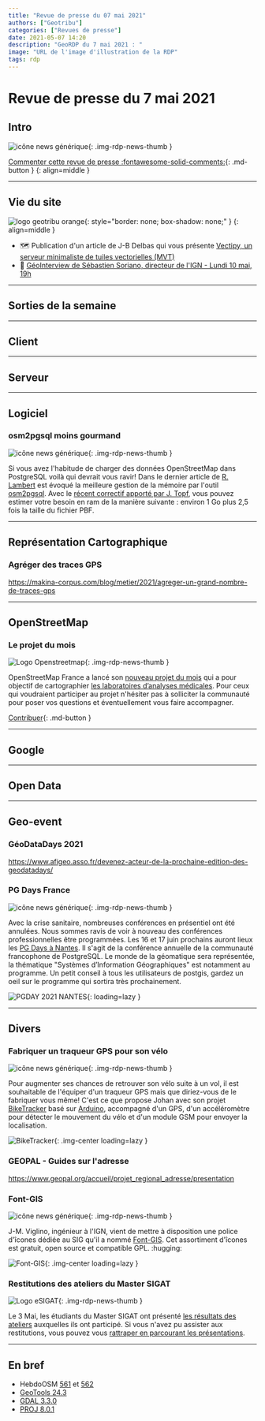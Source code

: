 ```yaml
---
title: "Revue de presse du 07 mai 2021"
authors: ["Geotribu"]
categories: ["Revues de presse"]
date: 2021-05-07 14:20
description: "GeoRDP du 7 mai 2021 : "
image: "URL de l'image d'illustration de la RDP"
tags: rdp
---
```


# Revue de presse du 7 mai 2021

## Intro

![icône news générique](https://cdn.geotribu.fr/img/internal/icons-rdp-news/news.png "News"){: .img-rdp-news-thumb }

[Commenter cette revue de presse :fontawesome-solid-comments:](#__comments){: .md-button }
{: align=middle }

----

## Vie du site

![logo geotribu orange](https://cdn.geotribu.fr/img/internal/charte/geotribu_logo_rectangle_384x80.png "logo geotribu orange"){: style="border: none; box-shadow: none;" }
{: align=middle }

- :world_map: Publication d'un article de J-B Delbas qui vous présente [Vectipy, un serveur minimaliste de tuiles vectorielles (MVT)](/articles/2021/2021-04-26_vectipy_postgis_mvt/)
- :loudspeaker: [GéoInterview de Sébastien Soriano, directeur de l'IGN - Lundi 10 mai, 19h](/articles/2021/2021-05-05_geointerview_ign_sebastien_soriano_annonce/)

----

## Sorties de la semaine

----

## Client

----

## Serveur

----

## Logiciel

### osm2pgsql moins gourmand

![icône news générique](https://cdn.geotribu.fr/img/internal/icons-rdp-news/news.png "News"){: .img-rdp-news-thumb }

Si vous avez l'habitude de charger des données OpenStreetMap dans PostgreSQL voilà qui devrait vous ravir! Dans le dernier article de [R. Lambert](https://blog.rustprooflabs.com/2021/05/osm2pgsql-reduced-ram-load-to-postgis) est évoqué la meilleure gestion de la mémoire par l'outil [osm2pgsql](https://osm2pgsql.org). Avec le [récent correctif apporté par J. Topf](https://github.com/openstreetmap/osm2pgsql/pull/1461), vous pouvez estimer votre besoin en ram de la manière suivante : environ 1 Go plus 2,5 fois la taille du fichier PBF.

----

## Représentation Cartographique

### Agréger des traces GPS

<https://makina-corpus.com/blog/metier/2021/agreger-un-grand-nombre-de-traces-gps>

----

## OpenStreetMap

### Le projet du mois

![Logo Openstreetmap](https://cdn.geotribu.fr/img/logos-icones/OpenStreetMap/Openstreetmap.png "Openstreetmap"){: .img-rdp-news-thumb }

OpenStreetMap France a lancé son [nouveau projet du mois](https://projetdumois.fr/projects/2021-05_laboratory) qui a pour objectif de cartographier [les laboratoires d’analyses médicales](https://wiki.openstreetmap.org/wiki/FR:Projet_du_mois/laboratoire_de_biologie_médicale). Pour ceux qui voudraient participer au projet n'hésiter pas à solliciter la communauté pour poser vos questions et éventuellement vous faire accompagner.

[Contribuer](https://projetdumois.fr/projects/2021-05_laboratory){: .md-button }

----

## Google

----

## Open Data

----

## Geo-event

### GéoDataDays 2021

<https://www.afigeo.asso.fr/devenez-acteur-de-la-prochaine-edition-des-geodatadays/>

### PG Days France

![icône news générique](https://cdn.geotribu.fr/img/internal/icons-rdp-news/news.png "News"){: .img-rdp-news-thumb }

Avec la crise sanitaire, nombreuses conférences en présentiel ont été annulées. Nous sommes ravis de voir à nouveau des conférences professionnelles être programmées. Les 16 et 17 juin prochains auront lieux les [PG Days à Nantes](https://pgday.fr/appel). Il s'agit de  la conférence annuelle de la communauté francophone de PostgreSQL. Le monde de la géomatique sera représentée, la thématique "Systèmes d’Information Géographiques" est notamment au programme. Un petit conseil à tous les utilisateurs de postgis, gardez un oeil sur le programme qui sortira très prochainement.

![PGDAY 2021 NANTES](https://cdn.geotribu.fr/img/articles-blog-rdp/evenement/pgday.png "pg day"){: loading=lazy }


----

## Divers

### Fabriquer un traqueur GPS pour son vélo

![icône news générique](https://cdn.geotribu.fr/img/internal/icons-rdp-news/news.png "News"){: .img-rdp-news-thumb }

Pour augmenter ses chances de retrouver son vélo suite à un vol, il est souhaitable de l'équiper d'un traqueur GPS mais que diriez-vous de le fabriquer vous même! C'est ce que propose Johan avec son projet [BikeTracker](https://github.com/Didgeridoohan/BikeTracker) basé sur [Arduino](https://www.arduino.cc), accompagné d'un GPS, d'un accéléromètre pour détecter le mouvement du vélo et d'un module GSM pour envoyer la localisation.

![BikeTracker](https://cdn.geotribu.fr/img/articles-blog-rdp/capture-ecran/arduino_biketracker_case_internal.jpg "BikeTracker"){: .img-center loading=lazy }

### GEOPAL - Guides sur l'adresse

<https://www.geopal.org/accueil/projet_regional_adresse/presentation>

### Font-GIS

![icône news générique](https://cdn.geotribu.fr/img/internal/icons-rdp-news/news.png "News"){: .img-rdp-news-thumb }

J-M. Viglino, ingénieur à l'IGN, vient de mettre à disposition une police d'îcones dédiée au SIG qu'il a nommé [Font-GIS](https://viglino.github.io/font-gis/).   Cet assortiment d'îcones est gratuit, open source et compatible GPL. :hugging:

![Font-GIS](https://cdn.geotribu.fr/img/articles-blog-rdp/capture-ecran/Font_GIS.png "Font-GIS"){: .img-center loading=lazy }

### Restitutions des ateliers du Master SIGAT

![Logo eSIGAT](https://cdn.geotribu.fr/img/logos-icones/entreprises_association/esigat.png "eSIGAT"){: .img-rdp-news-thumb }

Le 3 Mai, les étudiants du Master SIGAT ont présenté [les résultats des ateliers](https://sites-formations.univ-rennes2.fr/mastersigat/index.php/journees-sigat) auxquelles ils ont participé. Si vous n'avez pu assister aux restitutions, vous pouvez vous [rattraper en parcourant les présentations](https://docs.google.com/presentation/d/1U059BN1LjRxlvJYy26MKZ9XQei39ZEh7AO-u4H68ukU/edit#slide=id.gd45010814c_22_0).

----

## En bref

- HebdoOSM [561](https://weeklyosm.eu/fr/archives/14519) et [562](https://weeklyosm.eu/fr/archives/14532)
- [GeoTools 24.3](http://geotoolsnews.blogspot.com/2021/04/geotools-243-released.html)
- [GDAL 3.3.0](https://lists.osgeo.org/pipermail/gdal-dev/2021-May/054044.html)
- [PROJ 8.0.1](https://lists.osgeo.org/pipermail/proj/2021-May/010244.html)

